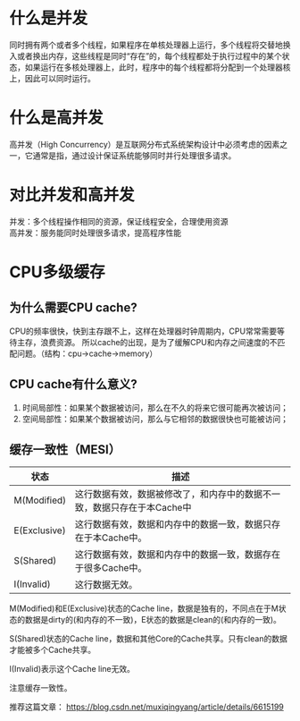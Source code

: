 # 什么是并发
同时拥有两个或者多个线程，如果程序在单核处理器上运行，多个线程将交替地换入或者换出内存，这些线程是同时“存在”的，每个线程都处于执行过程中的某个状态，如果运行在多核处理器上，此时，程序中的每个线程都将分配到一个处理器核上，因此可以同时运行。  
# 什么是高并发
高并发（High Concurrency）是互联网分布式系统架构设计中必须考虑的因素之一，它通常是指，通过设计保证系统能够同时并行处理很多请求。
# 对比并发和高并发
并发：多个线程操作相同的资源，保证线程安全，合理使用资源  
高并发：服务能同时处理很多请求，提高程序性能

# CPU多级缓存
## 为什么需要CPU cache?  
CPU的频率很快，快到主存跟不上，这样在处理器时钟周期内，CPU常常需要等待主存，浪费资源。
所以cache的出现，是为了缓解CPU和内存之间速度的不匹配问题。（结构：cpu->cache->memory）

## CPU cache有什么意义?  
1. 时间局部性：如果某个数据被访问，那么在不久的将来它很可能再次被访问；
2. 空间局部性：如果某个数据被访问，那么与它相邻的数据很快也可能被访问；

## 缓存一致性（MESI）

状态 | 描述
---|---
M(Modified) | 这行数据有效，数据被修改了，和内存中的数据不一致，数据只存在于本Cache中
E(Exclusive) | 这行数据有效，数据和内存中的数据一致，数据只存在于本Cache中。
S(Shared) |这行数据有效，数据和内存中的数据一致，数据存在于很多Cache中。
I(Invalid) |这行数据无效。

M(Modified)和E(Exclusive)状态的Cache line，数据是独有的，不同点在于M状态的数据是dirty的(和内存的不一致)，E状态的数据是clean的(和内存的一致)。

S(Shared)状态的Cache line，数据和其他Core的Cache共享。只有clean的数据才能被多个Cache共享。  

I(Invalid)表示这个Cache line无效。

注意缓存一致性。

推荐这篇文章：
https://blog.csdn.net/muxiqingyang/article/details/6615199